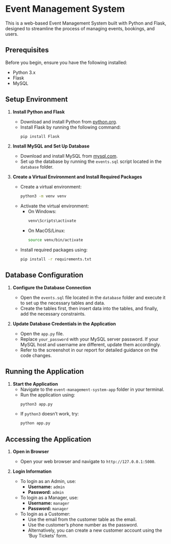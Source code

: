 # Event Management System

This is a web-based Event Management System built with Python and Flask, designed to streamline the process of managing events, bookings, and users.

## Prerequisites

Before you begin, ensure you have the following installed:

- Python 3.x
- Flask
- MySQL

## Setup Environment

1. **Install Python and Flask**
   - Download and install Python from [python.org](https://www.python.org/downloads/).
   - Install Flask by running the following command:
     ```bash
     pip install Flask
     ```

2. **Install MySQL and Set Up Database**
   - Download and install MySQL from [mysql.com](https://dev.mysql.com/downloads/installer/).
   - Set up the database by running the `events.sql` script located in the `database` folder.

3. **Create a Virtual Environment and Install Required Packages**
   - Create a virtual environment:
     ```bash
     python3 -m venv venv
     ```
   - Activate the virtual environment:
     - On Windows:
       ```bash
       venv\Scripts\activate
       ```
     - On MacOS/Linux:
       ```bash
       source venv/bin/activate
       ```
   - Install required packages using:
     ```bash
     pip install -r requirements.txt
     ```

## Database Configuration

1. **Configure the Database Connection**
   - Open the `events.sql` file located in the `database` folder and execute it to set up the necessary tables and data.
   - Create the tables first, then insert data into the tables, and finally, add the necessary constraints.

2. **Update Database Credentials in the Application**
   - Open the `app.py` file.
   - Replace `your_password` with your MySQL server password. If your MySQL host and username are different, update them accordingly.
   - Refer to the screenshot in our report for detailed guidance on the code changes.

## Running the Application

1. **Start the Application**
   - Navigate to the `event-management-system-app` folder in your terminal.
   - Run the application using:
     ```bash
     python3 app.py
     ```
   - If `python3` doesn’t work, try:
     ```bash
     python app.py
     ```

## Accessing the Application

1. **Open in Browser**
   - Open your web browser and navigate to `http://127.0.0.1:5000`.

2. **Login Information**
   - To login as an Admin, use:
     - **Username:** `admin`
     - **Password:** `admin`
   - To login as a Manager, use:
     - **Username:** `manager`
     - **Password:** `manager`
   - To login as a Customer:
     - Use the email from the customer table as the email.
     - Use the customer’s phone number as the password.
     - Alternatively, you can create a new customer account using the ‘Buy Tickets’ form.
